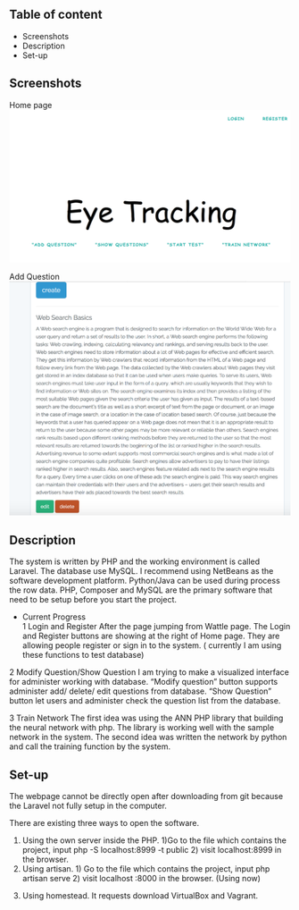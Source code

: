 ## Table of content

- Screenshots
- Description
- Set-up

## Screenshots

Home page
![Homepage](https://github.com/gracechanggao/Programmatic-Control-of-Content-Delivery/blob/master/image/home.png)

Add Question
![AddQuestion](https://github.com/gracechanggao/Programmatic-Control-of-Content-Delivery/blob/master/image/createpage.png)


## Description

The system is written by PHP and the working environment is called Laravel. The database use MySQL. I recommend using NetBeans as the software development platform.
Python/Java can be used during process the row data.
PHP, Composer and MySQL are the primary software that need to be setup before you start the project.

- Current Progress  
1 Login and Register
After the page jumping from Wattle page. The Login and Register buttons are showing at the right of Home page.  They are allowing people register or sign in to the system. ( currently I am using these functions to test database)

2 Modify Question/Show Question
I am trying to make a visualized interface for administer working with database.
“Modify question” button supports administer add/ delete/ edit questions from database.
“Show Question” button let users and administer check the question list from the database.

3 Train Network
The first idea was using the ANN PHP library that building the neural network with php. The library is working well with the sample network in the system. 
The second idea was written the network by python and call the training function by the system. 


## Set-up

The webpage cannot be directly open after downloading from git because the Laravel not fully setup in the computer.

There are existing three ways to open the software. 
1. Using the own server inside the PHP. 1)Go to the file which contains the project, input     php -S localhost:8999 -t public   2) visit localhost:8999 in the browser.
2. Using artisan. 1) Go to the file which contains the project, input      php artisan serve   2) visit localhost :8000 in the browser. (Using now)
3) Using homestead. It requests download VirtualBox and Vagrant.

